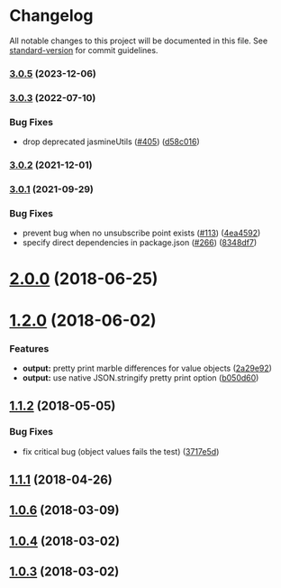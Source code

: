 # Changelog

All notable changes to this project will be documented in this file. See [standard-version](https://github.com/conventional-changelog/standard-version) for commit guidelines.

### [3.0.5](https://github.com/meltedspark/jest-marbles/compare/v3.0.4...v3.0.5) (2023-12-06)

### [3.0.3](https://github.com/meltedspark/jest-marbles/compare/v3.0.2...v3.0.3) (2022-07-10)


### Bug Fixes

* drop deprecated jasmineUtils ([#405](https://github.com/meltedspark/jest-marbles/issues/405)) ([d58c016](https://github.com/meltedspark/jest-marbles/commit/d58c016ac6c614a6231f91914b81c0ddd45062fd))

### [3.0.2](https://github.com/meltedspark/jest-marbles/compare/v3.0.1...v3.0.2) (2021-12-01)

### [3.0.1](https://github.com/meltedspark/jest-marbles/compare/v2.5.0...v3.0.1) (2021-09-29)


### Bug Fixes

* prevent bug when no unsubscribe point exists ([#113](https://github.com/meltedspark/jest-marbles/issues/113)) ([4ea4592](https://github.com/meltedspark/jest-marbles/commit/4ea45927ebcfed7bcceaa9f5785a42b7b65e63bc))
* specify direct dependencies in package.json ([#266](https://github.com/meltedspark/jest-marbles/issues/266)) ([8348df7](https://github.com/meltedspark/jest-marbles/commit/8348df77344e6b74b3859fdf020d4380c022b2a3))

<a name="2.0.0"></a>
# [2.0.0](https://github.com/meltedspark/jest-marbles/compare/v1.2.0...v2.0.0) (2018-06-25)



<a name="1.2.0"></a>
# [1.2.0](https://github.com/meltedspark/jest-marbles/compare/v1.1.2...v1.2.0) (2018-06-02)


### Features

* **output:** pretty print marble differences for value objects ([2a29e92](https://github.com/meltedspark/jest-marbles/commit/2a29e92))
* **output:** use native JSON.stringify pretty print option ([b050d60](https://github.com/meltedspark/jest-marbles/commit/b050d60))



<a name="1.1.2"></a>
## [1.1.2](https://github.com/meltedspark/jest-marbles/compare/v1.1.1...v1.1.2) (2018-05-05)


### Bug Fixes

* fix critical bug (object values fails the test) ([3717e5d](https://github.com/meltedspark/jest-marbles/commit/3717e5d))



<a name="1.1.1"></a>
## [1.1.1](https://github.com/meltedspark/jest-marbles/compare/1.1.0...1.1.1) (2018-04-26)



<a name="1.0.6"></a>
## [1.0.6](https://github.com/meltedspark/jest-marbles/compare/v1.0.4...v1.0.6) (2018-03-09)



<a name="1.0.4"></a>
## [1.0.4](https://github.com/meltedspark/jest-marbles/compare/v1.0.3...v1.0.4) (2018-03-02)



<a name="1.0.3"></a>
## [1.0.3](https://github.com/meltedspark/jest-marbles/compare/1.0.2...1.0.3) (2018-03-02)

